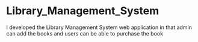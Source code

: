 # Library_Management_System
I developed the Library Management System web application in that admin can add the books and users can be able to purchase the book 
